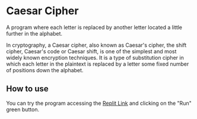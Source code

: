 # Caesar Cipher
A program where each letter is replaced by another letter located a little further in the alphabet.

In cryptography, a Caesar cipher, also known as Caesar's cipher, the shift cipher, Caesar's code or Caesar shift, is one of the simplest and most widely known encryption techniques. It is a type of substitution cipher in which each letter in the plaintext is replaced by a letter some fixed number of positions down the alphabet.

## How to use
You can try the program accessing the [Replit Link](https://replit.com/@LukCnt/caesar-cipher?v=1) and clicking on the "Run" green button.